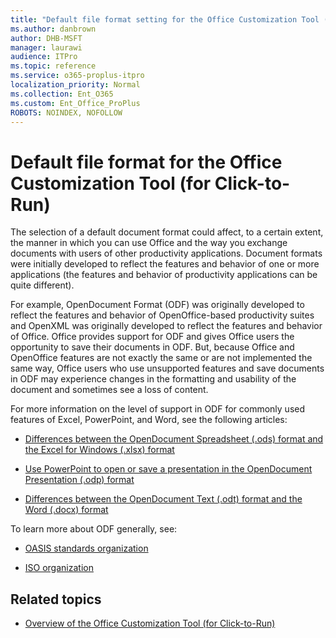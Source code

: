 ```yaml
---
title: "Default file format setting for the Office Customization Tool (for Click-to-Run)"
ms.author: danbrown
author: DHB-MSFT
manager: laurawi
audience: ITPro
ms.topic: reference
ms.service: o365-proplus-itpro
localization_priority: Normal
ms.collection: Ent_O365
ms.custom: Ent_Office_ProPlus
ROBOTS: NOINDEX, NOFOLLOW
---
```


# Default file format for the Office Customization Tool (for Click-to-Run)


The selection of a default document format could affect, to a certain extent, the manner in which you can use Office and the way you exchange documents with users of other productivity applications. Document formats were initially developed to reflect the features and behavior of one or more applications (the features and behavior of productivity applications can be quite different).

For example, OpenDocument Format (ODF) was originally developed to reflect the features and behavior of OpenOffice-based productivity suites and OpenXML was originally developed to reflect the features and behavior of Office. Office provides support for ODF and gives Office users the opportunity to save their documents in ODF. But, because Office and OpenOffice features are not exactly the same or are not implemented the same way, Office users who use unsupported features and save documents in ODF may experience changes in the formatting and usability of the document and sometimes see a loss of content.
  
For more information on the level of support in ODF for commonly used features of Excel, PowerPoint, and Word, see the following articles:
  
- [Differences between the OpenDocument Spreadsheet (.ods) format and the Excel for Windows (.xlsx) format](https://support.office.com/article/3db958c8-e0ac-49a5-9965-2c2f8afbd960)
    
- [Use PowerPoint to open or save a presentation in the OpenDocument Presentation (.odp) format](https://support.office.com/article/94805e84-1b09-4c98-a8b5-0da2a52242a0)
    
- [Differences between the OpenDocument Text (.odt) format and the Word (.docx) format](https://support.office.com/article/d9d51a92-56d1-4794-8b68-5efb57aebfdc)
    
To learn more about ODF generally, see:
  
- [OASIS standards organization](https://www.oasis-open.org/committees/tc_home.php?wg_abbrev=office)
    
- [ISO organization](https://www.iso.org/iso/home/store/catalogue_tc/catalogue_detail.md?csnumber=45245)
    
## Related topics
- [Overview of the Office Customization Tool (for Click-to-Run)](overview-of-the-office-customization-tool-for-click-to-run.md)
